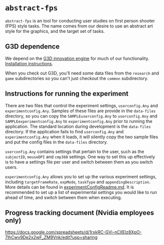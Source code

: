# `abstract-fps`
`abstract-fps` is an tool for conducting user studies on first person shooter (FPS) style tasks. The name comes from our desire to use an abstract art style for the graphics, and the target set of tasks.

## G3D dependence
We depend on the [G3D innovation engine](https://casual-effects.com/g3d) for much of our functionality. [Installation instructions](https://casual-effects.com/g3d/www/index.html#install).

When you check out G3D, you'll need some data files from the `research` and `game` subdirectories so you can't just checkout the `common` subdirectory.

## Instructions for running the experiment

There are two files that control the experiment settings, `userconfig.Any` and `experimentconfig.Any`. Samples of these files are provide in the `data-files` directory, so you can copy the `SAMPLEuserconfig.Any` to `userconfig.Any` and `SAMPLEexperimentconfig.Any` to `experimentconfig.Any` prior to running the application. The standard location during development is the `data-files` directory. If the application fails to find `userconfig.Any` and `experimentconfig.Any` when it loads, it will silently copy the two sample files and put the config files in the `data-files` directory.

`userconfig.Any` contains settings that pertain to the user, such as the `subjectID`, `mouseDPI` and `cmp360` settings. One way to set this up effectively is to have a settings file per user and switch between them as you switch users.

`experimentconfig.Any` allows you to set up the various experiment settings, including `targetFrameRate`, `expMode`, `taskType` and `appendingDescription`. More details can be found in [experimentConfigReadme.md](/code/data-files/experimentConfigReadme.md). It is recommended to set up a list of experimental settings you would like to run ahead of time, and switch between them when executing.

## Progress tracking document (Nvidia employees only)

https://docs.google.com/spreadsheets/d/1rxkRC-GVi-nCIIElz8XpO-7lhCwv9De2x2wF_ZM9Vnk/edit?usp=sharing
